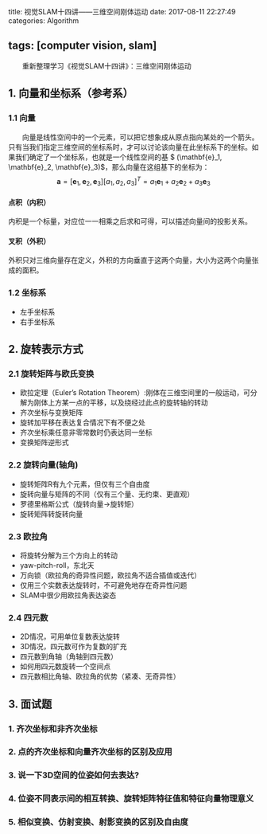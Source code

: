 title: 视觉SLAM十四讲——三维空间刚体运动
date: 2017-08-11 22:27:49
categories: Algorithm

tags: [computer vision, slam]
---

　　重新整理学习《视觉SLAM十四讲》：三维空间刚体运动
<!-- more -->

## 1. 向量和坐标系（参考系）

### 1.1 向量

　　向量是线性空间中的一个元素，可以把它想象成从原点指向某处的一个箭头。只有当我们指定三维空间的坐标系时，才可以讨论该向量在此坐标系下的坐标。如果我们确定了一个坐标系，也就是一个线性空间的基 $ (\mathbf{e}_1, \mathbf{e}_2, \mathbf{e}_3)$，那么向量在这组基下的坐标为：
$$
\mathbf{a} = [\mathbf{e}_1, \mathbf{e}_2, \mathbf{e}_3][a_1, a_2, a_3]^T = a_1 \mathbf{e}_1 + a_2 \mathbf{e}_2 + a_3 \mathbf{e}_3
$$

#### 点积（内积）

内积是一个标量，对应位一一相乘之后求和可得，可以描述向量间的投影关系。

#### 叉积（外积）

外积只对三维向量存在定义，外积的方向垂直于这两个向量，大小为这两个向量张成的面积。

### 1.2 坐标系

- 左手坐标系
- 右手坐标系

## 2. 旋转表示方式

### 2.1 旋转矩阵与欧氏变换

- 欧拉定理（Euler’s Rotation Theorem）:刚体在三维空间里的一般运动，可分解为刚体上方某一点的平移，以及绕经过此点的旋转轴的转动
- 齐次坐标与变换矩阵
- 旋转加平移在表达复合情况下有不便之处
- 齐次坐标乘任意非零常数时仍表达同一坐标
- 变换矩阵逆形式

### 2.2 旋转向量(轴角)

- 旋转矩阵R有九个元素，但仅有三个自由度
- 旋转向量与矩阵的不同（仅有三个量、无约束、更直观）
- 罗德里格斯公式（旋转向量->旋转矩）
- 旋转矩阵转旋转向量

### 2.3 欧拉角

- 将旋转分解为三个方向上的转动
- yaw-pitch-roll，东北天
- 万向锁（欧拉角的奇异性问题，欧拉角不适合插值或迭代）
- 仅用三个实数表达旋转时，不可避免地存在奇异性问题
- SLAM中很少用欧拉角表达姿态

### 2.4 四元数

- 2D情况，可用单位复数表达旋转
- 3D情况，四元数可作为复数的扩充
- 四元数到角轴（角轴到四元数）
- 如何用四元数旋转一个空间点
- 四元数相比角轴、欧拉角的优势（紧凑、无奇异性）

## 3. 面试题

### 1. 齐次坐标和非齐次坐标

### 2. 点的齐次坐标和向量齐次坐标的区别及应用

### 3. 说一下3D空间的位姿如何去表达?

### 4. 位姿不同表示间的相互转换、旋转矩阵特征值和特征向量物理意义

### 5. 相似变换、仿射变换、射影变换的区别及自由度



